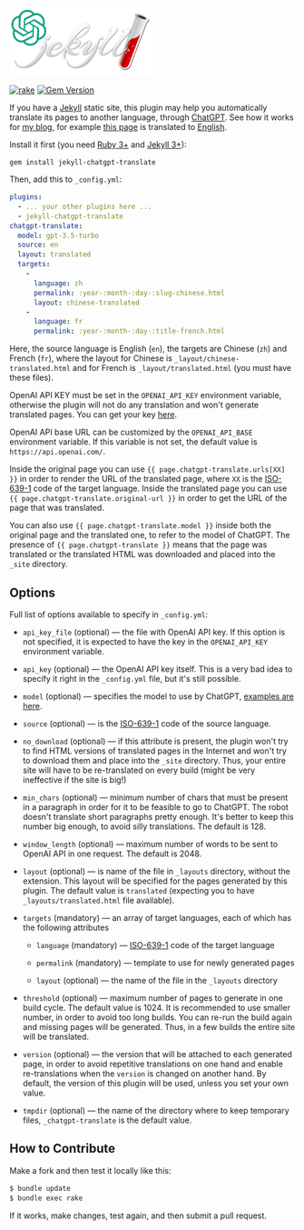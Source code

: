 <img src="logo.png" style="width:256px;"/>

[![rake](https://github.com/yegor256/jekyll-chatgpt-translate/actions/workflows/rake.yml/badge.svg)](https://github.com/yegor256/jekyll-chatgpt-translate/actions/workflows/rake.yml)
[![Gem Version](https://badge.fury.io/rb/jekyll-chatgpt-translate.svg)](http://badge.fury.io/rb/jekyll-chatgpt-translate)

If you have a [Jekyll](https://jekyllrb.com/) static site, this plugin may help you automatically
translate its pages to another language, through [ChatGPT](https://chat.openai.com/). See how it 
works for [my blog](https://github.com/yegor256/ru.yegor256.com), 
for example [this page](https://ru.yegor256.com/2023-08-13-dictators.html) is translated to 
[English](https://ru.yegor256.com/english/2023-08-13-dictators.html).

Install it first (you need [Ruby 3+](https://www.ruby-lang.org/en/news/2020/12/25/ruby-3-0-0-released/) 
and [Jekyll 3+](https://jekyllrb.com/)):

```
gem install jekyll-chatgpt-translate
```

Then, add this to `_config.yml`:

```yaml
plugins:
  - ... your other plugins here ...
  - jekyll-chatgpt-translate
chatgpt-translate:
  model: gpt-3.5-turbo
  source: en
  layout: translated
  targets: 
    - 
      language: zh
      permalink: :year-:month-:day-:slug-chinese.html
      layout: chinese-translated
    - 
      language: fr
      permalink: :year-:month-:day-:title-french.html
```

Here, the source language is English (`en`), the targets are Chinese (`zh`) and French (`fr`),
where the layout for Chinese is `_layout/chinese-translated.html` and for
French is `_layout/translated.html` (you must have these files).

OpenAI API KEY must be set in the `OPENAI_API_KEY` environment variable, otherwise
the plugin will not do any translation and won't generate translated pages. 
You can get your key [here](https://help.openai.com/en/articles/4936850-where-do-i-find-my-secret-api-key).

OpenAI API base URL can be customized by the `OPENAI_API_BASE` environment variable. 
If this variable is not set, the default value is `https://api.openai.com/`. 

Inside the original page you can use `{{ page.chatgpt-translate.urls[XX] }}` in order to render the URL
of the translated page, where `XX` is the [ISO-639-1](https://en.wikipedia.org/wiki/List_of_ISO_639-1_codes) 
code of the target language.
Inside the translated page you can use `{{ page.chatgpt-translate.original-url }}` in order
to get the URL of the page that was translated. 

You can also use `{{ page.chatgpt-translate.model }}`
inside both the original page and the translated one, to refer to the model of ChatGPT.
The presence of `{{ page.chatgpt-translate }}` means that the
page was translated or the translated HTML was downloaded and placed into the `_site` directory.

## Options

Full list of options available to specify in `_config.yml`:

  * `api_key_file` (optional) — the file with OpenAI API key. If this option is not specified,
    it is expected to have the key in the `OPENAI_API_KEY` environment variable.

  * `api_key` (optional) — the OpenAI API key itself. This is a very bad idea to
    specify it right in the `_config.yml` file, but it's still possible.

  * `model` (optional) — specifies the model to use by ChatGPT, 
    [examples are here](https://github.com/alexrudall/ruby-openai#models).

  * `source` (optional) — is the [ISO-639-1](https://en.wikipedia.org/wiki/List_of_ISO_639-1_codes) 
    code of the source language.

  * `no_download` (optional) — if this attribute is present, the plugin won't try
    to find HTML versions of translated pages in the Internet and won't try to 
    download them and place into the `_site` directory. Thus, your entire site
    will have to be re-translated on every build (might be very ineffective if the site is big!)

  * `min_chars` (optional) — minimum number of chars that must be present in
    a paragraph in order for it to be feasible to go to ChatGPT. The robot
    doesn't translate short paragraphs pretty enough. It's better to keep this
    number big enough, to avoid silly translations. The default is 128.

  * `window_length` (optional) — maximum number of words to be sent to OpenAI API in one
    request. The default is 2048.

  * `layout` (optional) — is name of the file in `_layouts` directory, without the extension. 
    This layout will be specified for the pages generated by this plugin.
    The default value is `translated` (expecting you to have `_layouts/translated.html` file available).

  * `targets` (mandatory) — an array of target languages, each of which has the following attributes

    * `language` (mandatory) — [ISO-639-1](https://en.wikipedia.org/wiki/List_of_ISO_639-1_codes) code of the target language

    * `permalink` (mandatory) — template to use for newly generated pages

    * `layout` (optional) — the name of the file in the `_layouts` directory

  * `threshold` (optional) — maximum number of pages to generate in one build cycle.
    The default value is 1024. It is recommended to use smaller number, in order
    to avoid too long builds. You can re-run the build again and missing pages
    will be generated. Thus, in a few builds the entire site will be translated.

  * `version` (optional) — the version that will be attached to each generated page, 
    in order to avoid repetitive translations on one hand and enable re-translations
    when the `version` is changed on another hand. By default, the version of
    this plugin will be used, unless you set your own value.

  * `tmpdir` (optional) — the name of the directory where to keep temporary files,
    `_chatgpt-translate` is the default value.

## How to Contribute

Make a fork and then test it locally like this:

```bash
$ bundle update
$ bundle exec rake
```

If it works, make changes, test again, and then submit a pull request.
